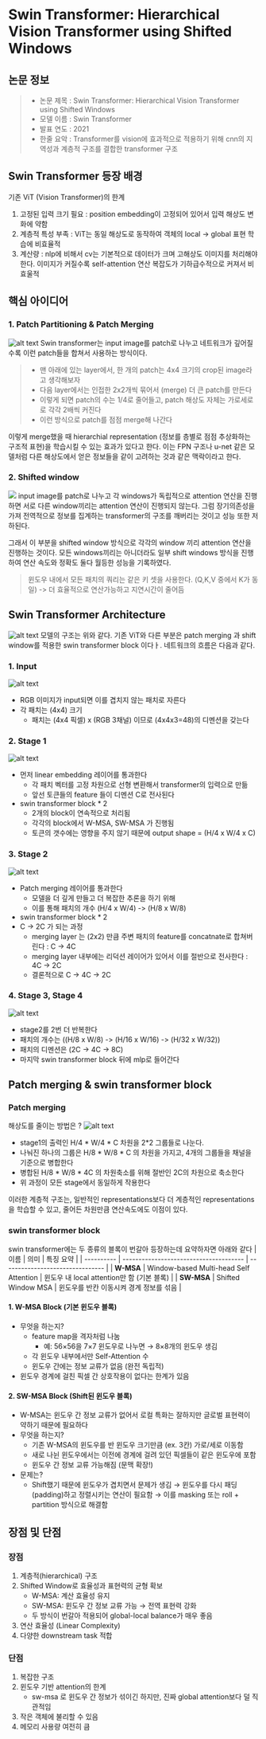 # Swin Transformer: Hierarchical Vision Transformer using Shifted Windows

## 논문 정보
> - 논문 제목 : Swin Transformer: Hierarchical Vision Transformer using Shifted Windows
> - 모델 이름 : Swin Transformer
> - 발표 연도 : 2021
> - 한줄 요악 : Transformer를 vision에 효과적으로 적용하기 위해 cnn의 지역성과 계층적 구조를 결합한 transformer 구조

## Swin Transformer 등장 배경
기존 ViT (Vision Transformer)의 한계
1. 고정된 입력 크기 필요 : position embedding이 고정되어 있어서 입력 해상도 변화에 약함
2. 계층적 특성 부족 : ViT는 동일 해상도로 동작하여 객체의 local → global 표현 학습에 비효율적
3. 계산량 : nlp에 비해서 cv는 기본적으로 데이터가 크며 고해상도 이미지를 처리해야한다. 이미지가 커질수록 self-attention 연산 복잡도가 기하급수적으로 커져서 비효울적

## 핵심 아이디어
### 1. Patch Partitioning & Patch Merging
![alt text](./Img/image-1.png)
Swin transformer는 input image를 patch로 나누고 네트워크가 깊어질수록 이런 patch들을 합쳐서 사용하는 방식이다.

> - 맨 아래에 있는 layer에서, 한 개의 patch는 4x4 크기의 crop된 image라고 생각해보자
> - 다음 layer에서는 인접한 2x2개씩 묶어서 (merge) 더 큰 patch를 만든다
> - 이렇게 되면 patch의 수는 1/4로 줄어들고, patch 해상도 자체는 가로세로로 각각 2배씩 커진다
> - 이런 방식으로 patch를 점점 merge해 나간다

이렇게 merge했을 때 hierarchial representation (정보를 층별로 점점 추상화하는 구조적 표현)을 학습시킬 수 있는 효과가 있다고 한다. 이는 FPN 구조나 u-net 같은 모델처럼 다른 해상도에서 얻은 정보들을 같이 고려하는 것과 같은 맥락이라고 한다.


### 2. Shifted window
![](./Img/image-2.png)
input image를 patch로 나누고 각 windows가 독립적으로 attention 연산을 진행하면 서로 다른 window끼리는 attention 연산이 진행되지 않는다. 그럼 장기의존성을 가져 전역적으로 정보를 집계하는 transformer의 구조를 깨버리는 것이고 성능 또한 저하된다.

그래서 이 부분을 shifted window 방식으로 각각의 window 끼리 attention 연산을 진행하는 것이다. 모든 windows끼리는 아니더라도 일부 shift windows 방식을 진행하여 연산 속도와 정확도 둘다 월등한 성능을 기록하였다. 

> 윈도우 내에서 모든 패치의 쿼리는 같은 키 셋을 사용한다. (Q,K,V 중에서 K가 동일)
> -> 더 효율적으로 연산가능하고 지연시간이 줄어듬

## Swin Transformer Architecture
![alt text](./Img/image-3.png)
모델의 구조는 위와 같다. 기존 ViT와 다른 부분은 patch merging 과 shift window를 적용한 swin transformer block 이다ㅏ. 네트워크의 흐름은 다음과 같다.

### 1. Input
![alt text](./Img/image-4.png)
- RGB 이미지가 input되면 이를 겹치지 않는 패치로 자른다
- 각 패치는 (4x4) 크기
  - 패치는 (4x4 픽셀) x (RGB 3채널) 이므로 (4x4x3=48)의 디멘션을 갖는다
### 2. Stage 1
![alt text](./Img/image-5.png)
- 먼저 linear embedding 레이어를 통과한다
  - 각 패치 벡터를 고정 차원으로 선형 변환해서 transformer의 입력으로 만듦
  - 앞선 토큰들의 feature 들이 디멘션 C로 전사된다
- swin transformer block * 2
  - 2개의 block이 연속적으로 처리됨
  - 각각의 block에서 W-MSA, SW-MSA 가 진행됨
  - 토큰의 갯수에는 영향을 주지 않기 때문에 output shape = (H/4 x W/4 x C)
### 3. Stage 2
![alt text](./Img/image-6.png)
- Patch merging 레이어를 통과한다
  - 모델을 더 깊게 만들고 더 복잡한 추론을 하기 위해
  - 이를 통해 패치의 개수 (H/4 x W/4) -> (H/8 x W/8)
- swin transformer block * 2
- C -> 2C 가 되는 과정
  - merging layer 는 (2x2) 만큼 주변 패치의 feature를 concatnate로 합쳐버린다 : C -> 4C
  - merging layer 내부에는 리덕션 레이어가 있어서 이를 절반으로 전사한다 : 4C -> 2C
  - 결론적으로 C -> 4C -> 2C
### 4. Stage 3, Stage 4
![alt text](./Img/image-7.png)
- stage2를 2번 더 반복한다
- 패치의 개수는 ((H/8 x W/8) -> (H/16 x W/16) -> (H/32 x W/32))
- 패치의 디멘션은 (2C -> 4C -> 8C)
- 마지막 swin transformer block 뒤에 mlp로 들어간다

## Patch merging & swin transformer block
### Patch merging
해상도를 줄이는 방법은 ? 
![alt text](./Img/image-8.png)
- stage1의 출력인 H/4 * W/4 * C 차원을 2*2 그룹들로 나눈다.
- 나눠진 하나의 그룹은 H/8 * W/8 * C 의 차원을 가지고, 4개의 그룹들을 채널을 기준으로 병합한다
- 병합된 H/8 * W/8 * 4C 의 차원축소를 위해 절반인 2C의 차원으로 축소한다
- 위 과정이 모든 stage에서 동일하게 작용한다
  
이러한 계층적 구조는, 일반적인 representations보다 더 계층적인 representations을 학습할 수 있고, 줄어든 차원만큼 연산속도에도 이점이 있다.

### swin transformer block
swin transformer에는 두 종류의 블록이 번갈아 등장하는데 요약하자면 아래와 같다
| 이름         | 의미                                     | 특징 요약                            |
| ---------- | -------------------------------------- | -------------------------------- |
| **W-MSA**  | Window-based Multi-head Self Attention | 윈도우 내 local attention만 함 (기본 블록) |
| **SW-MSA** | Shifted Window MSA                     | 윈도우를 반칸 이동시켜 경계 정보를 섞음           |

#### 1. W-MSA Block (기본 윈도우 블록)
- 무엇을 하는지?
  - feature map을 격자처럼 나눔
    - 예: 56×56을 7×7 윈도우로 나누면 → 8×8개의 윈도우 생김
  - 각 윈도우 내부에서만 Self-Attention 수
  - 윈도우 간에는 정보 교류가 없음 (완전 독립적)
- 윈도우 경계에 걸친 픽셀 간 상호작용이 없다는 한계가 있음

#### 2. SW-MSA Block (Shift된 윈도우 블록)
- W-MSA는 윈도우 간 정보 교류가 없어서 로컬 특화는 잘하지만 글로벌 표현력이 약하기 때문에 필요하다
- 무엇을 하는지?
  - 기존 W-MSA의 윈도우를 반 윈도우 크기만큼 (ex. 3칸) 가로/세로 이동함
  - 새로 나뉜 윈도우에서는 이전에 경계에 걸려 있던 픽셀들이 같은 윈도우에 포함
  - 윈도우 간 정보 교류 가능해짐 (문맥 확장!)
- 문제는?
  - Shift했기 때문에 윈도우가 겹치면서 문제가 생김 →
윈도우를 다시 패딩(padding)하고 정렬시키는 연산이 필요함 →
이를 masking 또는 roll + partition 방식으로 해결함


## 장점 및 단점 
### 장점
1. 계층적(hierarchical) 구조
2. Shifted Window로 효율성과 표현력의 균형 확보
   - W-MSA: 계산 효율성 유지
   - SW-MSA: 윈도우 간 정보 교류 가능 → 전역 표현력 강화
   - 두 방식이 번갈아 적용되어 global-local balance가 매우 좋음
3. 연산 효율성 (Linear Complexity)
4. 다양한 downstream task 적합
### 단점
1. 복잡한 구조
2. 윈도우 기반 attention의 한계
   - sw-msa 로 윈도우 간 정보가 섞이긴 하지만, 진짜 global attention보다 덜 직관적임
3. 작은 객체에 불리할 수 있음
4. 메모리 사용량 여전히 큼
